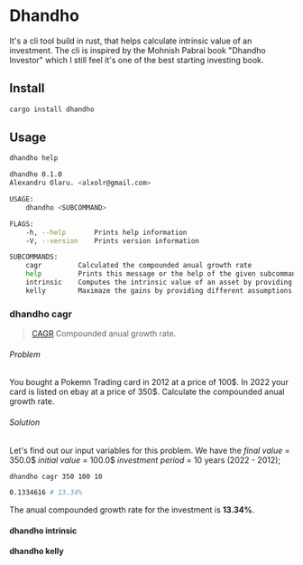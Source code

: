 # Dhandho

It's a cli tool build in rust, that helps calculate intrinsic value of an investment.
The cli is inspired by the Mohnish Pabrai book "Dhandho Investor" which I still feel it's one of the best starting investing book.

## Install

```bash
cargo install dhandho
```

## Usage

```bash
dhandho help

dhandho 0.1.0
Alexandru Olaru. <alxolr@gmail.com>

USAGE:
    dhandho <SUBCOMMAND>

FLAGS:
    -h, --help       Prints help information
    -V, --version    Prints version information

SUBCOMMANDS:
    cagr         Calculated the compounded anual growth rate
    help         Prints this message or the help of the given subcommand(s)
    intrinsic    Computes the intrinsic value of an asset by providing different parameters
    kelly        Maximaze the gains by providing different assumptions. Ex: -a 0.8,21.0
```

### dhandho cagr

> [CAGR](https://www.investopedia.com/terms/c/cagr.asp) Compounded anual growth rate.

###### Problem

You bought a Pokemn Trading card in 2012 at a price of 100\$. In 2022 your card is listed on ebay at a price of 350$.
Calculate the compounded anual growth rate.

###### Solution

Let's find out our input variables for this problem. We have the 
_final value_ = 350.0\$
_initial value_ = 100.0\$
_investment period_ = 10 years (2022 - 2012);


```bash
dhandho cagr 350 100 10

0.1334616 # 13.34% 
```

The anual compounded growth rate for the investment is **13.34%**.





#### dhandho intrinsic

#### dhandho kelly



